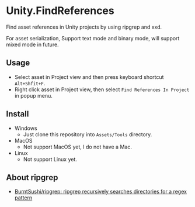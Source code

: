 # Unity.FindReferences

Find asset references in Unity projects by using ripgrep and xxd.

For asset serialization, Support text mode and binary mode, will support mixed mode in future.

## Usage

- Select asset in Project view and then press keyboard shortcut `Alt+Shfit+F`.
- Right click asset in Project view, then select `Find References In Project` in popup menu.

## Install

- Windows
    - Just clone this repository into `Assets/Tools` directory.
- MacOS
    - Not support MacOS yet, I do not have a Mac.
- Linux
    - Not support Linux yet.

## About ripgrep

- [BurntSushi/ripgrep: ripgrep recursively searches directories for a regex pattern](https://github.com/BurntSushi/ripgrep)
